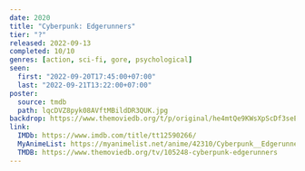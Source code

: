 ```yaml
---
date: 2020
title: "Cyberpunk: Edgerunners"
tier: "?"
released: 2022-09-13
completed: 10/10
genres: [action, sci-fi, gore, psychological]
seen:
  first: "2022-09-20T17:45:00+07:00"
  last: "2022-09-21T13:22:00+07:00"
poster:
  source: tmdb
  path: lqcDVZ8pyk08AVftMBildDR3QUK.jpg
backdrop: https://www.themoviedb.org/t/p/original/he4mtQe9KWsXpScDf3seER8Pkq6.jpg
link:
  IMDb: https://www.imdb.com/title/tt12590266/
  MyAnimeList: https://myanimelist.net/anime/42310/Cyberpunk__Edgerunners
  TMDB: https://www.themoviedb.org/tv/105248-cyberpunk-edgerunners
---
```

